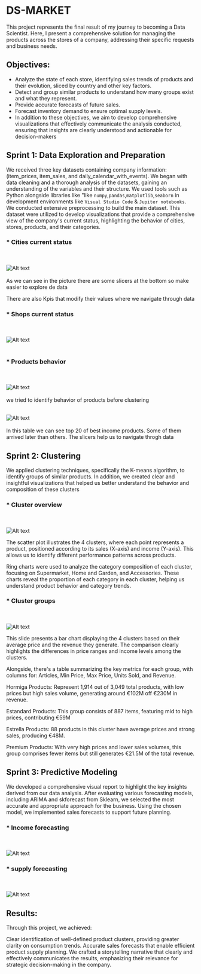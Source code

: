 
# DS-MARKET

This project represents the final result of my journey to becoming a Data Scientist. Here, I present a comprehensive solution for managing the products across the stores of a company, addressing their specific requests and business needs.

## Objectives:
* Analyze the state of each store, identifying sales trends of products and their evolution, sliced by country and other key factors.
* Detect and group similar products to understand how many groups exist and what they represent.
* Provide accurate forecasts of future sales.
* Forecast inventory demand to ensure optimal supply levels.
* In addition to these objectives, we aim to develop comprehensive visualizations that effectively communicate the analysis conducted, ensuring that insights are clearly   understood and actionable for decision-makers

## Sprint 1: Data Exploration and Preparation

We received three key datasets containing company information: (item_prices, item_sales, and daily_calendar_with_events).
We began with data cleaning and a thorough analysis of the datasets, gaining an understanding of the variables and their structure. We used tools such as Python alongside libraries like "like `numpy`,`pandas`,`matplotlib`,`seaborn`  in development environments like `Visual Studio Code` & `Jupiter notebooks`.
We conducted extensive preprocessing to build the main dataset. This dataset were utilized to develop visualizations that provide a comprehensive view of the company's current status, highlighting the behavior of cities, stores, products, and their categories. 


### * Cities current status
<br><br>
![Alt text](utils/General_analysis_Dashboard.png)
<br><br>
As we can see in the picture there are some slicers at the bottom so make easier to explore de data

There are also Kpis that modify their values where we navigate through data

### * Shops current status
<br><br>
![Alt text](utils/stores_analysis.png)
<br><br>

### * Products behavior
<br><br>
![Alt text](utils/product_analysisII.png)
<br><br>
we tried to identify behavior of products before clustering
<br><br>

![Alt text](utils/product_analysis.png)
<br><br>
In this table we can see top 20 of best income products. Some of them arrived later than others. The slicers help us to navigate throgh data

## Sprint 2: Clustering 

We applied clustering techniques, specifically the K-means algorithm, to identify groups of similar products.
In addition, we created clear and insightful visualizations that helped us better understand the behavior and composition of these clusters


### * Cluster overview
<br><br>
![Alt text](utils/cluster.png)

The scatter plot illustrates the 4 clusters, where each point represents a product, positioned according to its sales (X-axis) and income (Y-axis). This allows us to identify different performance patterns across products.

Ring charts were used to analyze the category composition of each cluster, focusing on Supermarket, Home and Garden, and Accessories. These charts reveal the proportion of each category in each cluster, helping us understand product behavior and category trends.

### * Cluster groups
<br><br>
![Alt text](utils/cluster_groups.png)

This slide presents a bar chart displaying the 4 clusters based on their average price and the revenue they generate. The comparison clearly highlights the differences in price ranges and income levels among the clusters.

Alongside, there's a table summarizing the key metrics for each group, with columns for: Articles, Min Price, Max Price, Units Sold, and Revenue.

Hormiga Products: Represent 1,914 out of 3,049 total products, with low prices but high sales volume, generating around €102M off €230M in revenue.

Estandard Products: This group consists of 887 items, featuring mid to high prices, contributing €59M 

Estrella Products: 88 products in this cluster have average prices and strong sales, producing €48M.

Premium Products: With very high prices and lower sales volumes, this group comprises fewer items but still generates €21.5M of the total revenue.

## Sprint 3: Predictive Modeling
We developed a comprehensive visual report to highlight the key insights derived from our data analysis. After evaluating various forecasting models, including ARIMA and skforecast from Sklearn, we selected the most accurate and appropriate approach for the business. Using the chosen model, we implemented sales forecasts to support future planning.


### * Income forecasting
<br><br>
![Alt text](utils/income_forecasting.png)

### * supply forecasting
<br><br>
![Alt text](utils/supply_forecasting.png)


## Results:

Through this project, we achieved:

Clear identification of well-defined product clusters, providing greater clarity on consumption trends.
Accurate sales forecasts that enable efficient product supply planning.
We crafted a storytelling narrative that clearly and effectively communicates the results, emphasizing their relevance for strategic decision-making in the company.

 



